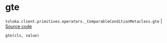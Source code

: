 # gte
`toloka.client.primitives.operators._ComparableConditionMetaclass.gte` | [Source code](https://github.com/Toloka/toloka-kit/blob/v1.2.3/src/client/primitives/operators.py#L148)

```python
gte(cls, value)
```

